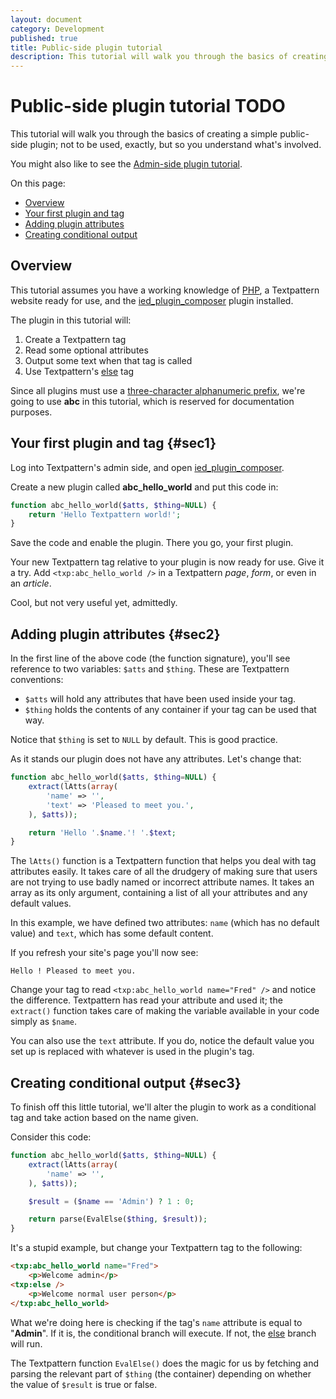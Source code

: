 ```yaml
---
layout: document
category: Development
published: true
title: Public-side plugin tutorial
description: This tutorial will walk you through the basics of creating a simple public-side plugin.
---
```


# Public-side plugin tutorial TODO

This tutorial will walk you through the basics of creating a simple public-side plugin; not to be used, exactly, but so you understand what's involved.

You might also like to see the [Admin-side plugin tutorial](https://docs.textpattern.io/development/admin-side-plugin-tutorial).

On this page:

-   [Overview](#sec1)
-   [Your first plugin and tag](#sec2)
-   [Adding plugin attributes](#sec3)
-   [Creating conditional output](#sec4)

Overview
--------

This tutorial assumes you have a working knowledge of
[PHP](http://php.net), a Textpattern website ready for use, and the
[ied_plugin_composer](https://github.com/Bloke/ied_plugin_composer)
plugin installed.

The plugin in this tutorial will:

1.  Create a Textpattern tag
2.  Read some optional attributes
3.  Output some text when that tag is called
4.  Use Textpattern's [else](https://docs.textpattern.io/tags/else) tag

Since all plugins must use a [three-character alphanumeric
prefix](https://docs.textpattern.io/development/plugin-developer-prefixes),
we're going to use **abc** in this tutorial, which is reserved for
documentation purposes.

Your first plugin and tag {#sec1}
-------------------------

Log into Textpattern's admin side, and open [ied_plugin_composer](https://github.com/Bloke/ied_plugin_composer).

Create a new plugin called **abc_hello_world** and put this code in:

~~~ php
function abc_hello_world($atts, $thing=NULL) {
    return 'Hello Textpattern world!';
}
~~~

Save the code and enable the plugin. There you go, your first plugin.

Your new Textpattern tag relative to your plugin is now ready for use.
Give it a try. Add `<txp:abc_hello_world />` in a Textpattern *page*,
*form*, or even in an *article*.

Cool, but not very useful yet, admittedly.

Adding plugin attributes {#sec2}
------------------------

In the first line of the above code (the function signature), you'll see
reference to two variables: `$atts` and `$thing`. These are Textpattern
conventions:

-   `$atts` will hold any attributes that have been used inside
    your tag.
-   `$thing` holds the contents of any container if your tag can be used
    that way.

Notice that `$thing` is set to `NULL` by default. This is good practice.

As it stands our plugin does not have any attributes. Let's change that:

~~~ php
function abc_hello_world($atts, $thing=NULL) {
    extract(lAtts(array(
        'name' => '',
        'text' => 'Pleased to meet you.',
    ), $atts));

    return 'Hello '.$name.'! '.$text;
}
~~~

The `lAtts()` function is a Textpattern function that helps you deal
with tag attributes easily. It takes care of all the drudgery of making
sure that users are not trying to use badly named or incorrect attribute
names. It takes an array as its only argument, containing a list of all
your attributes and any default values.

In this example, we have defined two attributes: `name` (which has no
default value) and `text`, which has some default content.

If you refresh your site's page you'll now see:

~~~
Hello ! Pleased to meet you.
~~~

Change your tag to read `<txp:abc_hello_world name="Fred" />` and notice
the difference. Textpattern has read your attribute and used it; the
`extract()` function takes care of making the variable available in your
code simply as `$name`.

You can also use the `text` attribute. If you do, notice the default
value you set up is replaced with whatever is used in the plugin's tag.

Creating conditional output {#sec3}
---------------------------

To finish off this little tutorial, we'll alter the plugin to work as a
conditional tag and take action based on the name given.

Consider this code:

~~~ php
function abc_hello_world($atts, $thing=NULL) {
    extract(lAtts(array(
        'name' => '',
    ), $atts));

    $result = ($name == 'Admin') ? 1 : 0;

    return parse(EvalElse($thing, $result));
}
~~~

It's a stupid example, but change your Textpattern tag to the following:

~~~ html
<txp:abc_hello_world name="Fred">
    <p>Welcome admin</p>
<txp:else />
    <p>Welcome normal user person</p>
</txp:abc_hello_world>
~~~

What we're doing here is checking if the tag's `name` attribute is equal
to "**Admin**". If it is, the conditional branch will execute. If not,
the [else](https://docs.textpattern.io/tags/else) branch will run.

The Textpattern function `EvalElse()` does the magic for us by fetching
and parsing the relevant part of `$thing` (the container) depending on
whether the value of `$result` is true or false.
